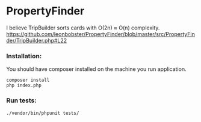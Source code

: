 # PropertyFinder

I believe TripBuilder sorts cards with O(2n) &asymp; O(n) complexity.
https://github.com/leonbobster/PropertyFinder/blob/master/src/PropertyFinder/TripBuilder.php#L22

### Installation:
You should have composer installed on the machine you run application.
```
composer install
php index.php
```

### Run tests:
```
./vendor/bin/phpunit tests/
```
